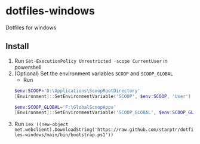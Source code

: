 # dotfiles-windows
Dotfiles for windows

## Install
1. Run `Set-ExecutionPolicy Unrestricted -scope CurrentUser` in powershell
2. (Optional) Set the environment variables `SCOOP` and `SCOOP_GLOBAL`
    - Run
    ```powershell
    $env:SCOOP='D:\Applications\ScoopRootDirectory'
    [Environment]::SetEnvironmentVariable('SCOOP', $env:SCOOP, 'User')
    
    $env:SCOOP_GLOBAL='F:\GlobalScoopApps'
    [Environment]::SetEnvironmentVariable('SCOOP_GLOBAL', $env:SCOOP_GLOBAL, 'Machine')
    ```
3. Run `iex ((new-object net.webclient).DownloadString('https://raw.github.com/starptr/dotfiles-windows/main/bin/bootstrap.ps1'))`
